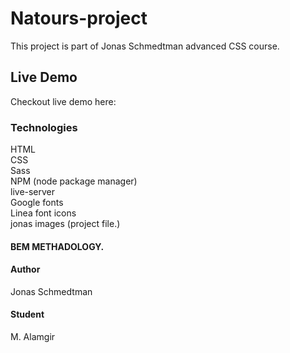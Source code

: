 # Natours-project
This project is part of Jonas Schmedtman advanced CSS course.<br/>
## Live Demo
Checkout live demo here:
### Technologies
HTML<br/>
CSS<br/>
Sass<br/>
NPM (node package manager)<br/>
live-server<br/>
Google fonts<br/>
Linea font icons<br />
jonas images (project file.)<br/>

#### BEM METHADOLOGY.
#### Author
Jonas Schmedtman
#### Student
M. Alamgir
